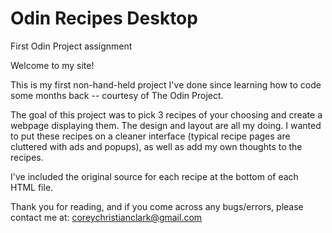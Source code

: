 # Odin Recipes Desktop
First Odin Project assignment


Welcome to my site!

This is my first non-hand-held project I've done since learning how to code some months back -- courtesy of The Odin Project.

The goal of this project was to pick 3 recipes of your choosing and create a webpage displaying them. The design and layout are all my doing. I wanted to put these recipes on a cleaner interface (typical recipe pages are cluttered with ads and popups), as well as add my own thoughts to the recipes.

I've included the original source for each recipe at the bottom of each HTML file.

Thank you for reading, and if you come across any bugs/errors, please contact me at:
coreychristianclark@gmail.com
